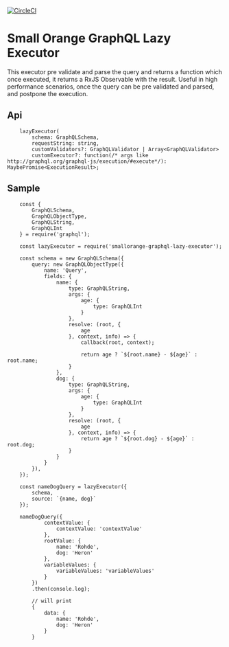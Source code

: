 [![CircleCI](https://circleci.com/gh/feliperohdee/smallorange-graphql-lazy-executor.svg?style=svg)](https://circleci.com/gh/feliperohdee/smallorange-graphql-lazy-executor)

# Small Orange GraphQL Lazy Executor

This executor pre validate and parse the query and returns a function which once executed, it returns a RxJS Observable with the result. Useful in high performance scenarios, once the query can be pre validated and parsed, and postpone the execution.

## Api
		lazyExecutor(
			schema: GraphQLSchema, 
			requestString: string,
			customValidators?: GraphQLValidator | Array<GraphQLValidator>
			customExecutor?: function(/* args like http://graphql.org/graphql-js/execution/#execute*/): MaybePromise<ExecutionResult>;

## Sample
		const {
		    GraphQLSchema,
		    GraphQLObjectType,
		    GraphQLString,
		    GraphQLInt
		} = require('graphql');

		const lazyExecutor = require('smallorange-graphql-lazy-executor');

		const schema = new GraphQLSchema({
		    query: new GraphQLObjectType({
		        name: 'Query',
		        fields: {
		            name: {
		                type: GraphQLString,
		                args: {
		                    age: {
		                        type: GraphQLInt
		                    }
		                },
		                resolve: (root, {
		                    age
		                }, context, info) => {
		                    callback(root, context);

		                    return age ? `${root.name} - ${age}` : root.name;
		                }
		            },
		            dog: {
		                type: GraphQLString,
		                args: {
		                    age: {
		                        type: GraphQLInt
		                    }
		                },
		                resolve: (root, {
		                    age
		                }, context, info) => {
		                    return age ? `${root.dog} - ${age}` : root.dog;
		                }
		            }
		        }
		    }),
		});

		const nameDogQuery = lazyExecutor({
			schema, 
			source: `{name, dog}`
		});

        nameDogQuery({
				contextValue: {
					contextValue: 'contextValue'
				},
				rootValue: {
					name: 'Rohde',
					dog: 'Heron'
				},
				variableValues: {
					variableValues: 'variableValues'
				}
			})
            .then(console.log);

            // will print
            {
            	data: {
	                name: 'Rohde',
	                dog: 'Heron'
	            }
            }
